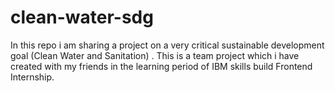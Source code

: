 # clean-water-sdg
In this repo i am sharing a project on a very critical sustainable development goal (Clean Water and Sanitation) . This is a team project which i have created with my friends in the learning period of IBM skills build Frontend Internship.
